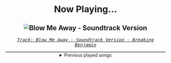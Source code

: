 <div align="center"> 
<h1>Now Playing...</h1>

![Blow Me Away - Soundtrack Version](https://i.scdn.co/image/ab67616d00001e02d50f20cc83da1c1c156a4405)
--
_<samp><a href="https://open.spotify.com/track/7js2TSkQLuRWBIQ4HSTAv2">Track: Blow Me Away - Soundtrack Version - Breaking Benjamin</a></samp>_

<div style="border: 1px #4B5054 solid"></div>
<details>
  <summary>
    Previous played songs
  </summary>
  <table>
    <thead>
      <tr>
        <th>
          Artist
        </th>
        <th>
          Song
        </th>
        <th>
          Link
        </th>
      </tr>
    </thead>
    <tbody>
      <tr><td>Breaking Benjamin</td><td>Blow Me Away - Soundtrack Version</td><td><a href="https://open.spotify.com/track/7js2TSkQLuRWBIQ4HSTAv2">https://open.spotify.com/track/7js2TSkQLuRWBIQ4HSTAv2</a></td></tr><tr><td>Disturbed</td><td>Ten Thousand Fists</td><td><a href="https://open.spotify.com/track/5hkgrWxkobGtg30I7DsfVu">https://open.spotify.com/track/5hkgrWxkobGtg30I7DsfVu</a></td></tr><tr><td>Thousand Foot Krutch</td><td>The Art Of Breaking</td><td><a href="https://open.spotify.com/track/6W96guiUjEduSKGZoJ4pRk">https://open.spotify.com/track/6W96guiUjEduSKGZoJ4pRk</a></td></tr><tr><td>SICK PUPPIES</td><td>You're Going Down</td><td><a href="https://open.spotify.com/track/5FQXMRDSTkn9fowDJ3kZo8">https://open.spotify.com/track/5FQXMRDSTkn9fowDJ3kZo8</a></td></tr><tr><td>The Exies</td><td>Ugly</td><td><a href="https://open.spotify.com/track/1NoE1pEKbjVDmwLvrMsoop">https://open.spotify.com/track/1NoE1pEKbjVDmwLvrMsoop</a></td></tr><tr><td>Within Temptation</td><td>Forsaken</td><td><a href="https://open.spotify.com/track/2SblpmjyQLiiJ1iXkMDFxy">https://open.spotify.com/track/2SblpmjyQLiiJ1iXkMDFxy</a></td></tr><tr><td>Daughtry</td><td>It's Not Over</td><td><a href="https://open.spotify.com/track/2DRasE1gfOu7JeQT0oNz1m">https://open.spotify.com/track/2DRasE1gfOu7JeQT0oNz1m</a></td></tr><tr><td>Evanescence</td><td>Sweet Sacrifice</td><td><a href="https://open.spotify.com/track/7hlXiMxN81uctLsvbtHZ8x">https://open.spotify.com/track/7hlXiMxN81uctLsvbtHZ8x</a></td></tr><tr><td>Hollywood Undead</td><td>Undead</td><td><a href="https://open.spotify.com/track/5wBLDkxVvclanSitx5jq8e">https://open.spotify.com/track/5wBLDkxVvclanSitx5jq8e</a></td></tr><tr><td>Saliva</td><td>Click Click Boom</td><td><a href="https://open.spotify.com/track/2CGDxXXYbkPOyRXHzQbqkT">https://open.spotify.com/track/2CGDxXXYbkPOyRXHzQbqkT</a></td></tr><tr><td>TRUSTcompany</td><td>Downfall</td><td><a href="https://open.spotify.com/track/76xddM2irVQCbuBoVbaElZ">https://open.spotify.com/track/76xddM2irVQCbuBoVbaElZ</a></td></tr><tr><td>Linkin Park</td><td>Figure.09</td><td><a href="https://open.spotify.com/track/0rPTPahzhGx9LSzI8XX5OM">https://open.spotify.com/track/0rPTPahzhGx9LSzI8XX5OM</a></td></tr><tr><td>Papercut Massacre</td><td>Lose My Life</td><td><a href="https://open.spotify.com/track/2J6qr3pC10jeEg7dSN9YHG">https://open.spotify.com/track/2J6qr3pC10jeEg7dSN9YHG</a></td></tr><tr><td>Three Days Grace</td><td>Break</td><td><a href="https://open.spotify.com/track/1uDoIHd5SWYKWvorJvMoWE">https://open.spotify.com/track/1uDoIHd5SWYKWvorJvMoWE</a></td></tr><tr><td>Blue Stahli</td><td>Anti You</td><td><a href="https://open.spotify.com/track/2eeUUqITZqOEuNByNoCZG5">https://open.spotify.com/track/2eeUUqITZqOEuNByNoCZG5</a></td></tr><tr><td>Apocalyptica</td><td>Path Vol. 2</td><td><a href="https://open.spotify.com/track/01Vnf757bIzFPFVaqdq6gm">https://open.spotify.com/track/01Vnf757bIzFPFVaqdq6gm</a></td></tr><tr><td>Nickelback</td><td>Burn It to the Ground</td><td><a href="https://open.spotify.com/track/1jq28NGw6wdtFKx8MBPy6C">https://open.spotify.com/track/1jq28NGw6wdtFKx8MBPy6C</a></td></tr><tr><td>Stealing Eden</td><td>All I Need</td><td><a href="https://open.spotify.com/track/6a76HRwMxPV4cDqBMOFdtu">https://open.spotify.com/track/6a76HRwMxPV4cDqBMOFdtu</a></td></tr><tr><td>Teriyaki Boyz</td><td>Tokyo Drift (Fast & Furious) - From "The Fast And The Furious: Tokyo Drift" Soundtrack</td><td><a href="https://open.spotify.com/track/0upFohXrGxIIAjyaJmCkMU">https://open.spotify.com/track/0upFohXrGxIIAjyaJmCkMU</a></td></tr><tr><td>Self Deception</td><td>Fight Fire With Gasoline</td><td><a href="https://open.spotify.com/track/3l4Cn3MIY4DKZ4kLEZslrx">https://open.spotify.com/track/3l4Cn3MIY4DKZ4kLEZslrx</a></td></tr>
    </tbody>
  </table>
</details>

</div>
